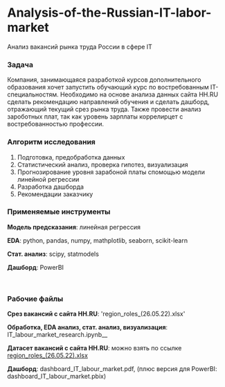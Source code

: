 # Analysis-of-the-Russian-IT-labor-market
Анализ вакансий рынка труда России в сфере IT

### Задача
Компания, занимающаяся разработкой курсов дополнительного образования хочет запустить обучающий курс по востребованным IT-специальностям.
Необходимо на основе анализа данных сайта HH.RU сделать рекомендацию направлений обучения и сделать дашборд, отражающий текущий срез рынка труда.
Также провести анализ зароботных плат, так как уровень зарплаты коррелирцет с востребованностью профессии.

### Алгоритм исследования
1. Подготовка, предобработка данных
2. Статистический анализ, проверка гипотез, визуализация
3. Прогнозирование уровня зарабоной платы спомощью модели линейной регрессии
5. Разработка дашборда
4. Рекомендации заказчику

### Применяемые инструменты
  __Модель предсказания__: линейная регрессия

  __EDA__: python, pandas, numpy, mathplotlib, seaborn, scikit-learn

  __Стат. анализ__: scipy, statmodels

  __Дашборд__: PowerBI
  
<br>

### Рабочие файлы
  __Срез вакансий с сайта HH.RU__: 'region_roles_(26.05.22).xlsx'

  __Обработка, EDA анализ, стат. анализ, визуализация__: IT_labour_market_research.ipynb__

  __Датасет вакансий с сайта HH.RU__: можно взять по ссылке [region_roles_(26.05.22).xlsx](https://docs.google.com/spreadsheets/d/1vEcTVmxFyKVH04rcP3wM6acWEpO4k411/edit?usp=share_link&ouid=113246342214099933828&rtpof=true&sd=true)

  __Дашборд__: dashboard_IT_labour_market.pdf, (плюс версия для PowerBI: dashboard_IT_labour_market.pbix)
  
  
